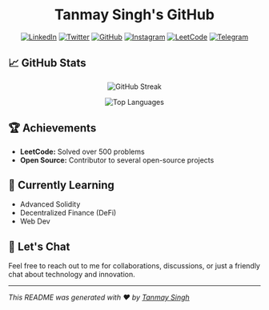<h1 align="center">
  Tanmay Singh's GitHub
</h1>

<p align="center">
  <a href='https://www.linkedin.com/in/tanmaysingh3856/' target="_blank"><img alt='LinkedIn' src='https://img.shields.io/badge/LinkedIn-blue?style=for-the-badge&logo=linkedin&logoColor=white'/></a>
  <a href='https://twitter.com/tanmaysingh3856' target="_blank"><img alt='Twitter' src='https://img.shields.io/badge/Twitter-blue?style=for-the-badge&logo=twitter&logoColor=white'/></a>
  <a href='https://github.com/tanmaysingh3856' target="_blank"><img alt='GitHub' src='https://img.shields.io/badge/GitHub-black?style=for-the-badge&logo=github&logoColor=white'/></a>
  <a href='https://www.instagram.com/vasuxv/' target="_blank"><img alt='Instagram' src='https://img.shields.io/badge/Instagram-E4405F?style=for-the-badge&logo=instagram&logoColor=white'/></a>
  <a href='https://leetcode.com/tanmaysingh3856/' target="_blank"><img alt='LeetCode' src='https://img.shields.io/badge/LeetCode-FFA116?style=for-the-badge&logo=leetcode&logoColor=white'/></a>
  <a href='https://t.me/vasuxv' target="_blank"><img alt='Telegram' src='https://img.shields.io/badge/Telegram-2CA5E0?style=for-the-badge&logo=telegram&logoColor=white'/></a>
</p>

## 📈 GitHub Stats
<p align="center">
  <img src="https://github-readme-streak-stats.herokuapp.com/?user=tanmaysingh3856&theme=radical" alt="GitHub Streak" />
</p>
<p align="center">
  <img src="https://github-readme-stats.vercel.app/api/top-langs/?username=tanmaysingh3856&layout=compact&theme=radical" alt="Top Languages" />
</p>

## 🏆 Achievements
- **LeetCode:** Solved over 500 problems
- **Open Source:** Contributor to several open-source projects


## 🌱 Currently Learning
- Advanced Solidity
- Decentralized Finance (DeFi)
- Web Dev

## 💬 Let's Chat
Feel free to reach out to me for collaborations, discussions, or just a friendly chat about technology and innovation.

---

*This README was generated with ❤️ by [Tanmay Singh](https://github.com/tanmaysingh3856)*
